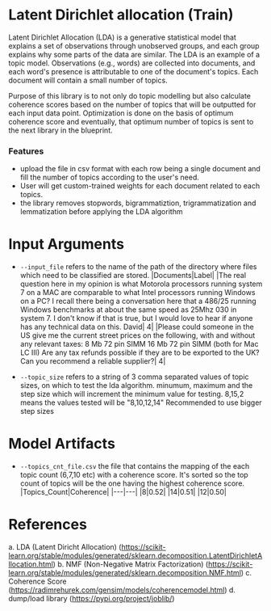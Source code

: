 # Latent Dirichlet allocation (Train)
Latent Dirichlet Allocation (LDA) is a generative statistical model that explains a set of observations through unobserved groups, and each group explains why some parts of the data are similar. The LDA is an example of a topic model. Observations (e.g., words) are collected into documents, and each word's presence is attributable to one of the document's topics. Each document will contain a small number of topics.

Purpose of this library is to not only do topic modelling but also calculate coherence scores based on the number of topics that will be outputted for each input data point. Optimization is done on the basis of optimum coherence score and eventually, that optimum number of topics is sent to the next library in the blueprint.

### Features
- upload the file in csv format with each row being a single document and fill the number of topics according to the user's need.
- User will get custom-trained weights for each document related to each topics.
- the library removes stopwords, bigrammatiztion, trigrammatization and lemmatization before applying the LDA algorithm

# Input Arguments
- `--input_file` refers to the name of the path of the directory where files which need to be classified are stored.
    |Documents|Label|
    |The real question here in my opinion is what Motorola processors running system 7 on a MAC are comparable to what Intel processors running Windows on a PC?  I recall there being a conversation here that a 486/25 running Windows benchmarks at about the same speed as 25Mhz 030 in system 7.  I don't know if that is true, but I would love to hear if anyone has any technical data on this. David| 4|
    |Please could someone in the US give me the current street  prices on the following, with and without any relevant taxes:   8 Mb 72 pin SIMM 16 Mb 72 pin SIMM (both for Mac LC III)  Are any tax refunds possible if they are to be exported to the UK? Can you recommend a reliable supplier?| 4|

- `--topic_size` refers to a string of 3 comma separated values of topic sizes, on which to test the lda algorithm. minumum, maximum and the step size which will increment the minimum value for testing.
8,15,2 means the values tested will be "8,10,12,14"
Recommended to use bigger step sizes

# Model Artifacts
- `--topics_cnt_file.csv` the file that contains the mapping of the each topic count (6,7,10 etc) with a coherence score. It's sorted so the top count of topics will be the one having the highest coherence score.
    |Topics_Count|Coherence|
    |---|---|
    |8|0.52|
    |14|0.51|
    |12|0.50|

# References
a. LDA (Latent Diricht Allocation) (https://scikit-learn.org/stable/modules/generated/sklearn.decomposition.LatentDirichletAllocation.html)
b. NMF (Non-Negative Matrix Factorization) (https://scikit-learn.org/stable/modules/generated/sklearn.decomposition.NMF.html)
c. Coherence Score (https://radimrehurek.com/gensim/models/coherencemodel.html)
d. dump/load library (https://pypi.org/project/joblib/)
